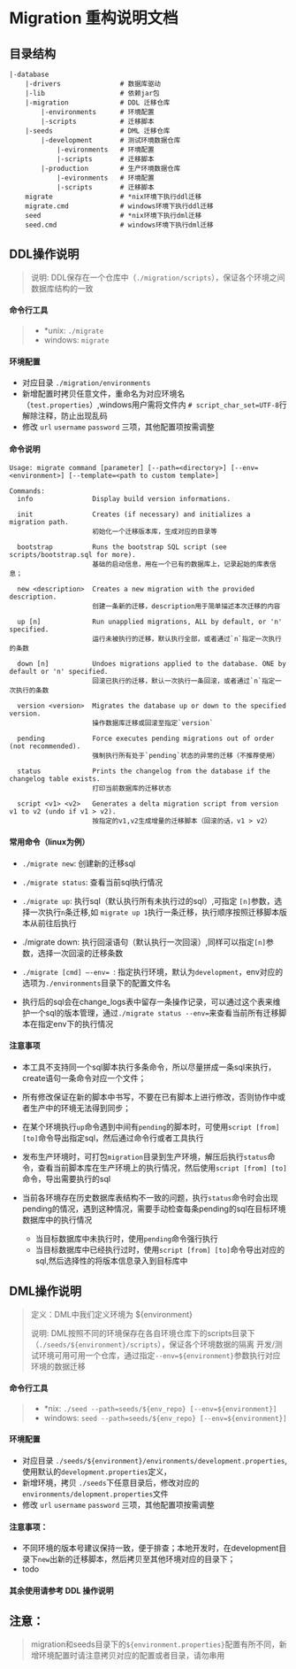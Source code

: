 # Migration 重构说明文档

## 目录结构

    |-database
        |-drivers               # 数据库驱动
        |-lib                   # 依赖jar包
        |-migration             # DDL 迁移仓库
            |-environments      # 环境配置 
            |-scripts           # 迁移脚本
        |-seeds                 # DML 迁移仓库
            |-development       # 测试环境数据仓库
                |-evironments   # 环境配置
                |-scripts       # 迁移脚本 
            |-production        # 生产环境数据仓库
                |-evironments   # 环境配置
                |-scripts       # 迁移脚本  
        migrate                 # *nix环境下执行ddl迁移
        migrate.cmd             # windows环境下执行ddl迁移
        seed                    # *nix环境下执行dml迁移
        seed.cmd                # windows环境下执行dml迁移
        
        
## DDL操作说明
> 说明: DDL保存在一个仓库中（`./migration/scripts`），保证各个环境之间数据库结构的一致
#### 命令行工具
> * *unix: `./migrate`
> * windows: `migrate`

#### 环境配置
* 对应目录 `./migration/environments`
* 新增配置时拷贝任意文件，重命名为对应环境名（`test.properties`）,windows用户需将文件内 `# script_char_set=UTF-8`行解除注释，防止出现乱码
* 修改 `url` `username` `password` 三项，其他配置项按需调整 
      
#### 命令说明
```
Usage: migrate command [parameter] [--path=<directory>] [--env=<environment>] [--template=<path to custom template>]

Commands:
  info               Display build version informations.
                     
  init               Creates (if necessary) and initializes a migration path.
                     初始化一个迁移版本库，生成对应的目录等
                     
  bootstrap          Runs the bootstrap SQL script (see scripts/bootstrap.sql for more).
                     基础的启动信息，用在一个已有的数据库上，记录起始的库表信息；
                     
  new <description>  Creates a new migration with the provided description.
                     创建一条新的迁移，description用于简单描述本次迁移的内容
                     
  up [n]             Run unapplied migrations, ALL by default, or 'n' specified.
                     运行未被执行的迁移，默认执行全部，或者通过`n`指定一次执行的条数
  
  down [n]           Undoes migrations applied to the database. ONE by default or 'n' specified.
                     回滚已执行的迁移，默认一次执行一条回滚，或者通过`n`指定一次执行的条数
  
  version <version>  Migrates the database up or down to the specified version.
                     操作数据库迁移或回滚至指定`version`
  
  pending            Force executes pending migrations out of order (not recommended).
                     强制执行所有处于`pending`状态的异常的迁移（不推荐使用）
  
  status             Prints the changelog from the database if the changelog table exists.
                     打印当前数据库的迁移状态
  
  script <v1> <v2>   Generates a delta migration script from version v1 to v2 (undo if v1 > v2).
                     按指定的v1,v2生成增量的迁移脚本（回滚的话，v1 > v2）
```

#### 常用命令（linux为例）

* `./migrate new`: 创建新的迁移sql

* `./migrate status`: 查看当前sql执行情况

* `./migrate up`: 执行sql（默认执行所有未执行过的sql）,可指定 `[n]`参数，选择一次执行`n`条迁移,如 `migrate up 1`执行一条迁移，执行顺序按照迁移脚本版本从前往后执行

* ./migrate down: 执行回滚语句（默认执行一次回滚）,同样可以指定`[n]`参数，选择一次回滚的迁移条数

* `./migrate [cmd] —-env= `: 指定执行环境，默认为`development`，env对应的选项为`./environments`目录下的配置文件名

* 执行后的sql会在change_logs表中留存一条操作记录，可以通过这个表来维护一个sql的版本管理，通过`./migrate status --env=`来查看当前所有迁移脚本在指定env下的执行情况

#### 注意事项

* 本工具不支持同一个sql脚本执行多条命令，所以尽量拼成一条sql来执行，create语句一条命令对应一个文件；

* 所有修改保证在新的脚本中书写，不要在已有脚本上进行修改，否则协作中或者生产中的环境无法得到同步；

* 在某个环境执行`up`命令遇到中间有`pending`的脚本时，可使用`script [from] [to]`命令导出指定sql，然后通过命令行或者工具执行

* 发布生产环境时，可打包`migration`目录到生产环境，解压后执行`status`命令，查看当前脚本库在生产环境上的执行情况，然后使用`script [from] [to]`命令，导出需要执行的sql

* 当前各环境存在历史数据库表结构不一致的问题，执行`status`命令时会出现pending的情况，遇到这种情况，需要手动检查每条pending的sql在目标环境数据库中的执行情况
    * 当目标数据库中未执行时，使用`pending`命令强行执行
    * 当目标数据库中已经执行过时，使用`script [from] [to]`命令导出对应的sql,然后选择性的将版本信息录入到目标库中


## DML操作说明
> 定义：DML中我们定义环境为 ${environment}
>
> 说明: DML按照不同的环境保存在各自环境仓库下的scripts目录下（`./seeds/${environment}/scripts`），保证各个环境数据的隔离
> 开发/测试环境可用可用一个仓库，通过指定`--env=${environment}`参数执行对应环境的数据迁移
#### 命令行工具
> * *nix: `./seed --path=seeds/${env_repo} [--env=${environment}]`
> * windows: `seed --path=seeds/${env_repo} [--env=${environment}]`

#### 环境配置
* 对应目录 `./seeds/${environment}/environments/development.properties`,使用默认的`development.properties`定义，
* 新增环境，拷贝 `./seeds`下任意目录后，修改对应的`environments/delopment.properties`文件
* 修改 `url` `username` `password` 三项，其他配置项按需调整 

#### 注意事项：
* 不同环境的版本号建议保持一致，便于排查；本地开发时，在development目录下`new`出新的迁移脚本，然后拷贝至其他环境对应的目录下；
* todo

#### 其余使用请参考 DDL 操作说明


## 注意：
> migration和seeds目录下的`${environment.properties}`配置有所不同，新增环境配置时请注意拷贝对应的配置或者目录，请勿串用
